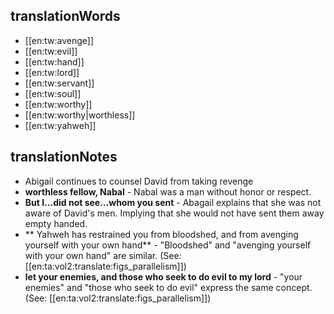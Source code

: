 ## translationWords

* [[en:tw:avenge]]
* [[en:tw:evil]]
* [[en:tw:hand]]
* [[en:tw:lord]]
* [[en:tw:servant]]
* [[en:tw:soul]]
* [[en:tw:worthy]]
* [[en:tw:worthy|worthless]]
* [[en:tw:yahweh]]

## translationNotes

* Abigail continues to counsel David from taking revenge
* **worthless fellow, Nabal** - Nabal was a man without honor or respect.
* **But I...did not see...whom you sent** - Abagail explains that she was not aware of David's men. Implying that she would not have sent them away empty handed.
* ** Yahweh has restrained you from bloodshed, and from avenging yourself with your own hand** - "Bloodshed" and "avenging yourself with your own hand" are similar.  (See: [[en:ta:vol2:translate:figs_parallelism]])
* **let your enemies, and those who seek to do evil to my lord** - "your enemies" and "those who seek to do evil" express the same concept. (See: [[en:ta:vol2:translate:figs_parallelism]])
